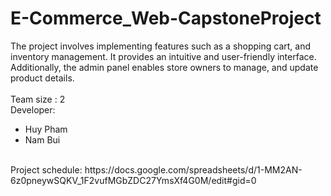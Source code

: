# E-Commerce_Web-CapstoneProject
The project involves implementing features such as a shopping cart, and inventory management. It provides an intuitive and user-friendly interface. Additionally, the admin panel enables store owners to manage, and update product details. </br>
</br>
Team size : 2
</br>
Developer:
* Huy Pham 
* Nam Bui
</br>
Project schedule: https://docs.google.com/spreadsheets/d/1-MM2AN-6z0pneywSQKV_1F2vufMGbZDC27YmsXf4G0M/edit#gid=0

